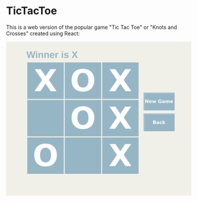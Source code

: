 # TicTacToe 

This is a web version of the popular game "Tic Tac Toe" or "Knots and Crosses" created using React:

![TicTacToe](TTT.png)